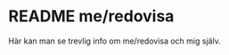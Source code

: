 README me/redovisa
===========================

Här kan man se trevlig info om me/redovisa och mig själv.
